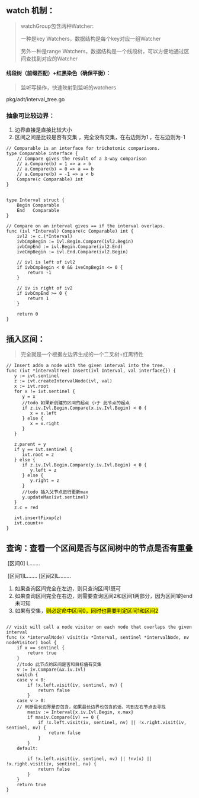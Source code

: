 ## watch 机制：

> watchGroup包含两种Watcher:
>
> 一种是key Watchers，数据结构是每个key对应一组Watcher
>
> 另外一种是range Watchers，数据结构是一个线段树，可以方便地通过区间查找到对应的Watcher



#### 线段树（前缀匹配）+红黑染色（确保平衡）：

> 监听写操作，快速映射到监听的watchers

pkg/adt/interval_tree.go







### 抽象可比较边界：

1. 边界直接是直接比较大小
2. 区间之间是比较是否有交集 ，完全没有交集，在右边则为1 ，在左边则为-1

```golang
// Comparable is an interface for trichotomic comparisons.
type Comparable interface {
	// Compare gives the result of a 3-way comparison
	// a.Compare(b) = 1 => a > b
	// a.Compare(b) = 0 => a == b
	// a.Compare(b) = -1 => a < b
	Compare(c Comparable) int
}


type Interval struct {
	Begin Comparable
	End   Comparable
}

// Compare on an interval gives == if the interval overlaps.
func (ivl *Interval) Compare(c Comparable) int {
	ivl2 := c.(*Interval)
	ivbCmpBegin := ivl.Begin.Compare(ivl2.Begin)
	ivbCmpEnd := ivl.Begin.Compare(ivl2.End)
	iveCmpBegin := ivl.End.Compare(ivl2.Begin)

	// ivl is left of ivl2
	if ivbCmpBegin < 0 && iveCmpBegin <= 0 {
		return -1
	}

	// iv is right of iv2
	if ivbCmpEnd >= 0 {
		return 1
	}

	return 0
}
```







## 插入区间：

> 完全就是一个根据左边界生成的一个二叉树+红黑特性



```golang
// Insert adds a node with the given interval into the tree.
func (ivt *intervalTree) Insert(ivl Interval, val interface{}) {
   y := ivt.sentinel
   z := ivt.createIntervalNode(ivl, val)
   x := ivt.root
   for x != ivt.sentinel {
      y = x
      //todo 如果新创建的区间的起点 小于 此节点的起点
      if z.iv.Ivl.Begin.Compare(x.iv.Ivl.Begin) < 0 {
         x = x.left
      } else {
         x = x.right
      }
   }

   z.parent = y
   if y == ivt.sentinel {
      ivt.root = z
   } else {
      if z.iv.Ivl.Begin.Compare(y.iv.Ivl.Begin) < 0 {
         y.left = z
      } else {
         y.right = z
      }
      //todo 插入父节点进行更新max
      y.updateMax(ivt.sentinel)
   }
   z.c = red

   ivt.insertFixup(z)
   ivt.count++
}
```



## 查询：查看一个区间是否与区间树中的节点是否有重叠 

  

​                                    [区间0] L.......



​                [区间1]L.......                         [区间2]L........



1. 如果查询区间完全在左边，则只查询区间1既可
2. 如果查询区间完全在右边，则需要查询区间2和区间1两部分，因为区间1的end未可知
3. 如果有交集，<mark>则必定命中区间0，同时也需要判定区间1和区间2</mark>



```golang

// visit will call a node visitor on each node that overlaps the given interval
func (x *intervalNode) visit(iv *Interval, sentinel *intervalNode, nv nodeVisitor) bool {
	if x == sentinel {
		return true
	}
	//todo 此节点的区间是否和目标值有交集
	v := iv.Compare(&x.iv.Ivl)
	switch {
	case v < 0:
		if !x.left.visit(iv, sentinel, nv) {
			return false
		}
	case v > 0:
    // 判断最长边界是否包含，如果最长边界也包含的话，均到左右节点去寻找
		maxiv := Interval{x.iv.Ivl.Begin, x.max}
		if maxiv.Compare(iv) == 0 {
			if !x.left.visit(iv, sentinel, nv) || !x.right.visit(iv, sentinel, nv) {
				return false
			}
		}
	default:
    
		if !x.left.visit(iv, sentinel, nv) || !nv(x) || !x.right.visit(iv, sentinel, nv) {
			return false
		}
	}
	return true
}
```

















